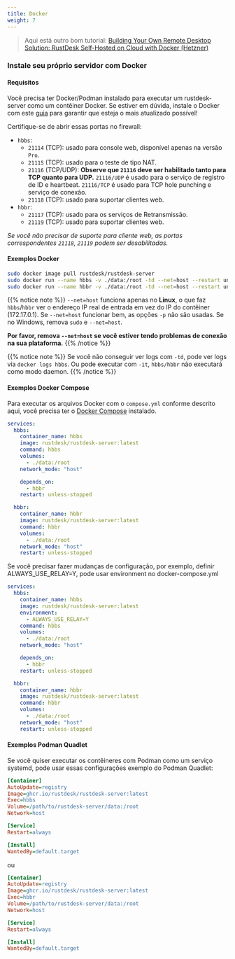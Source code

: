 ```yaml
---
title: Docker
weight: 7
---
```


> Aqui está outro bom tutorial: [Building Your Own Remote Desktop Solution: RustDesk Self-Hosted on Cloud with Docker (Hetzner)](https://www.linkedin.com/pulse/building-your-own-remote-desktop-solution-rustdesk-cloud-montinaro-bv94f)

### Instale seu próprio servidor com Docker

#### Requisitos
Você precisa ter Docker/Podman instalado para executar um rustdesk-server como um contêiner Docker. Se estiver em dúvida, instale o Docker com este [guia](https://docs.docker.com/engine/install) para garantir que esteja o mais atualizado possível!

Certifique-se de abrir essas portas no firewall:
- `hbbs`:
  - `21114` (TCP): usado para console web, disponível apenas na versão `Pro`.
  - `21115` (TCP): usado para o teste de tipo NAT.
  - `21116` (TCP/UDP): **Observe que `21116` deve ser habilitado tanto para TCP quanto para UDP.** `21116/UDP` é usado para o serviço de registro de ID e heartbeat. `21116/TCP` é usado para TCP hole punching e serviço de conexão.
  - `21118` (TCP): usado para suportar clientes web.
- `hbbr`:
  - `21117` (TCP): usado para os serviços de Retransmissão.
  - `21119` (TCP): usado para suportar clientes web.

*Se você não precisar de suporte para cliente web, as portas correspondentes `21118`, `21119` podem ser desabilitadas.*

#### Exemplos Docker

```sh
sudo docker image pull rustdesk/rustdesk-server
sudo docker run --name hbbs -v ./data:/root -td --net=host --restart unless-stopped rustdesk/rustdesk-server hbbs
sudo docker run --name hbbr -v ./data:/root -td --net=host --restart unless-stopped rustdesk/rustdesk-server hbbr
```
<a name="net-host"></a>

{{% notice note %}}
`--net=host` funciona apenas no **Linux**, o que faz `hbbs`/`hbbr` ver o endereço IP real de entrada em vez do IP do contêiner (172.17.0.1).
Se `--net=host` funcionar bem, as opções `-p` não são usadas. Se no Windows, remova `sudo` e `--net=host`.

**Por favor, remova `--net=host` se você estiver tendo problemas de conexão na sua plataforma.**
{{% /notice %}}

{{% notice note %}}
Se você não conseguir ver logs com `-td`, pode ver logs via `docker logs hbbs`. Ou pode executar com `-it`, `hbbs/hbbr` não executará como modo daemon.
{{% /notice %}}

#### Exemplos Docker Compose
Para executar os arquivos Docker com o `compose.yml` conforme descrito aqui, você precisa ter o [Docker Compose](https://docs.docker.com/compose/) instalado.

```yaml
services:
  hbbs:
    container_name: hbbs
    image: rustdesk/rustdesk-server:latest
    command: hbbs
    volumes:
      - ./data:/root
    network_mode: "host"

    depends_on:
      - hbbr
    restart: unless-stopped

  hbbr:
    container_name: hbbr
    image: rustdesk/rustdesk-server:latest
    command: hbbr
    volumes:
      - ./data:/root
    network_mode: "host"
    restart: unless-stopped
```

Se você precisar fazer mudanças de configuração, por exemplo, definir ALWAYS_USE_RELAY=Y, pode usar environment no docker-compose.yml

```yaml
services:
  hbbs:
    container_name: hbbs
    image: rustdesk/rustdesk-server:latest
    environment:
      - ALWAYS_USE_RELAY=Y
    command: hbbs
    volumes:
      - ./data:/root
    network_mode: "host"

    depends_on:
      - hbbr
    restart: unless-stopped

  hbbr:
    container_name: hbbr
    image: rustdesk/rustdesk-server:latest
    command: hbbr
    volumes:
      - ./data:/root
    network_mode: "host"
    restart: unless-stopped
```

#### Exemplos Podman Quadlet

Se você quiser executar os contêineres com Podman como um serviço systemd, pode usar essas configurações exemplo do Podman Quadlet:

```ini
[Container]
AutoUpdate=registry
Image=ghcr.io/rustdesk/rustdesk-server:latest
Exec=hbbs
Volume=/path/to/rustdesk-server/data:/root
Network=host

[Service]
Restart=always

[Install]
WantedBy=default.target
```

ou

```ini
[Container]
AutoUpdate=registry
Image=ghcr.io/rustdesk/rustdesk-server:latest
Exec=hbbr
Volume=/path/to/rustdesk-server/data:/root
Network=host

[Service]
Restart=always

[Install]
WantedBy=default.target
```